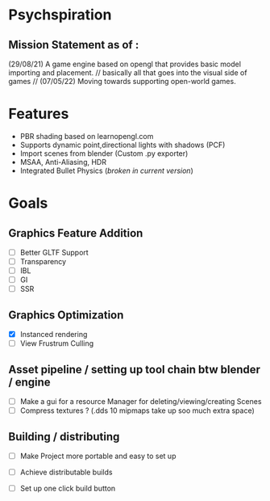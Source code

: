 # Psychspiration

## Mission Statement as of :

(29/08/21)
A game engine based on opengl that provides basic model importing and placement. // basically all that goes into the visual side of games //
(07/05/22)
Moving towards supporting open-world games.

# Features

* PBR shading based on learnopengl.com
* Supports dynamic point,directional lights with shadows (PCF)
* Import scenes from blender (Custom .py exporter)
* MSAA, Anti-Aliasing, HDR
* Integrated Bullet Physics (*broken in current version*)

# Goals
## Graphics Feature Addition
* [ ] Better GLTF Support
* [ ] Transparency
* [ ] IBL
* [ ] GI
* [ ] SSR
## Graphics Optimization
* [x] Instanced rendering
* [ ] View Frustrum Culling
## Asset pipeline / setting up tool chain btw blender / engine
* [ ] Make a gui for a resource Manager for deleting/viewing/creating Scenes
* [ ] Compress textures ? (.dds 10 mipmaps take up soo much extra space)
## Building / distributing
* [ ] Make Project more portable and easy to set up 
* [ ] Achieve distributable builds
* [ ] Set up one click build button


